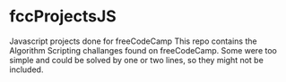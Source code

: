 # fccProjectsJS
Javascript projects done for freeCodeCamp
This repo contains the Algorithm Scripting challanges found on freeCodeCamp.
Some were too simple and could be solved by one or two lines, so they might not be included.
